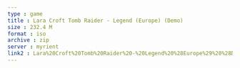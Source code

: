 ```yaml
---
type : game
title : Lara Croft Tomb Raider - Legend (Europe) (Demo)
size : 232.4 M
format : iso
archive : zip
server : myrient
link2 : Lara%20Croft%20Tomb%20Raider%20-%20Legend%20%28Europe%29%20%28Demo%29
---
```

